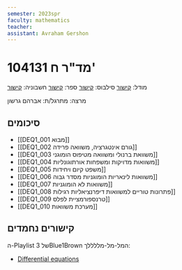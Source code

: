 ```yaml
---
semester: 2023spr
faculty: mathematics
teacher: 
assistant: Avraham Gershon
---
```


# 104131 מד"ר ח'
מודל: [קישור](https://moodle2223.technion.ac.il/course/view.php?id=2721)
סילבוס: [קישור](https://moodle2223.technion.ac.il/pluginfile.php/382258/mod_resource/content/3/%D7%A1%D7%9C%D7%91%D7%95%D7%A1%20%D7%95%D7%93%D7%A3%20%D7%9E%D7%99%D7%93%D7%A2.pdf)
ספר: [קישור](https://tutorial.math.lamar.edu/Classes/DE/DE.aspx)	חשבוניה: [קישור](https://heshbonia.co/product/%d7%9e%d7%93%d7%a8-%d7%97-104131-%d7%9b%d7%95%d7%9c%d7%9c/)

מרצה:
מתרגל/ת: אברהם גרשון

## סיכומים

- [[DEQ1_001 מבוא]]
- [[DEQ1_002 גורם אינטגרציה, משוואה פרידה]]
- [[DEQ1_003 משוואת ברנולי ומשוואה מטיפוס הומוגני]]
- [[DEQ1_004 משוואות מדויקות ומשפחות אורתוגונליות]]
- [[DEQ1_005 משפט קיום ויחידות]]
- [[DEQ1_006 משוואות לינאריות הומוגניות מסדר גבוה]]
- [[DEQ1_007 משוואות לא הומוגניות]]
- [[DEQ1_008 פתרונות טוריים למשוואות דיפרנציאליות רגילות]]
- [[DEQ1_009 טרנספורמציית לפלס]]
- [[DEQ1_010 מערכת משוואות]]

## קישורים נחמדים
ה-Playlist של 3Blue1Brown המל-מל-מללללך:
- [Differential equations](https://youtube.com/playlist?list=PLZHQObOWTQDNPOjrT6KVlfJuKtYTftqH6)
